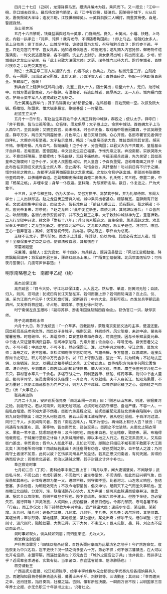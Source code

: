 <!-- { "loadSidebar": true } -->
        四月二十七日（己卯），龙潭驿探马至，报清兵编木为筏，乘风而下。又一报云：『江中一砲，京口城去四垛』。最后杨文骢令箭至，云『江中有四筏，疑清兵。因架砲于城下，火从后发，震倒颓城大半垛；连发三砲，江筏俱粉碎矣』。士英将前报二人綑打，而重赏杨使。自是，警报寂然。
        马士英奔浙
        五月十六日黎明，钱谦益肩舆过马士英家，门庭纷然。良久，士英出，小帽、快鞋、上马衣，向钱一拱手云：『诧异、诧异！我有老母，不得随君殉国矣』！即上马去。后随妇女多人，皆上马妆束；家丁百余人。出城至孝陵，诡装其母为太后，召守陵黔兵自卫；黔兵亦半逃。平旦，百姓见宫门不守、宫女乱奔，始知君相俱逃去，惊惶无措；遂乱拥入内宫抢掠，御用物件遗落满街。一时文武逃遁隐窜，各不相顾，洗去门上封示，男女泉涌出城；有出而复返。少顷，忻城伯赵之龙出示安民，有『此土已致大清国大帅』之语，闭各城门以待大兵。黔兵在城者，百姓尽搜杀之；以先受其害也。
        附记：士英卫卒三百人从通济门出，门者不放；欲兵之，乃出。私衙元宝三厅，立刻抢尽。有一围屏，玛瑙及诸宝所成，其价无算，乃西洋贡入者；百姓击碎之，各取一小块即值百余金。多藏厚亡，信哉！
        黔兵自江上随尹帅还鸡鸣山者，先至二百九十人，随士英出；后至六十人，无归，劫行城中。司城方勇巡警竟夜，乃不敢肆。有潜藏者、有逃出城者，民尽杀之，无一人存。城内栅门盘诘，护马士英中军八人送戎政赵之龙斩之。
        马士英寓在西华门；其子马锡寓北门桥都督公署，在鸡鹅巷：百姓焚燬一空。次掠及阮大铖、杨维垣、陈盟家，惟大铖家最富，歌姬甚盛；一时星散。
        赵监生立太子
        五月十一日午刻，有赵监生率百姓千余人擒王铎到中城狱，群殴之；使认太子。铎呼曰：『非干我事，皆马士英所使』。众笞铎，须发俱尽；太子亟止之，命禁中城狱。百姓拥太子上马入西华门，至武英殿；又拥至西宫，尚未栉沐。时仓卒无备，取戏箱中翊善冠戴首，于武英殿登座，群呼万岁。两日天气阴霾怆惨，月色罕见；是日天晴日朗，众心开悦。各部寺署官见者俱行四拜礼，大僚亦间有至者。太子粘示皇城，略云：『先皇帝丕承大鼎，惟兹臣庶同其甘苦。胡天不祐，惨罹奇祸。凡有血气，裂眦痛耻！泣予小子，分宜殉国；以君父大仇不共戴天、皇祖基业汗血非易，忍垢匿避，图雪国耻。幸文武先生迎立福藩，予惟先帝之哀，奔投南都，实欲哭陈大义。不意巨奸障蔽，至撄桎梏；予虽幽狱，无日不痛绝也。今福王闻兵远遁，先为民望；其如高皇帝之陵寝何！泣予小子，父老人民围抱出狱，拥入皇宫；予自负重冤，岂称尊南面之日乎！谨此布告在京勋旧文武先生士庶人等，念此痛怀，勿惜会议，共抒皇猷！勿以前日有不识予之嫌，惜尔经纶之教也』。左都李沾肩舆微服诣赵之龙家求庇，之龙以令箭护送出城。吏部尚书张捷微行至鸡鸣寺，以佛幡带自缢。左副都御史杨维垣自蹙二妾朱氏、孔氏死；买三棺，旁置二妾，中题「杨某之柩」，并埋中堂；身挈一仆夜遁。至秣陵，为怨家所击杀。数日，仆复迹之，尸为犬食半。
        十三日，太子令释王铎，仍为大学士。又召方拱干、高梦箕于狱，并为礼部侍郎、东阁大学士；二人出狱即逃。赵之龙召勇卫营兵入城，城中乘间出者甚众。栅禁稍宽，店肆颇有开张者。文武诸僚集中府会议，齿及太子，皆有难色曰：『前日几番云云，恐有蹈吕、张之祸者；不然，宏光帝复来，将奈何』？赵之龙曰：『此中复立新王，款使北归，其何辞以善后』！众皆然之，哄然而散。各衙门出示安民城守，并不及立新王之事。太子敕封中城狱神为王，差官捧敕。二人行至狱中开读，敕文称「崇祯十八年」；兵马司素服迎之。监生徐瑜、萧某谒赵之龙，劝其早奉太子即位；之龙立叱斩之。差官自北军中回，之龙即入西宫，劝太子避位。冯可宗、陈监、王心一皆弃官逃；高倬、张有誉初传死，后亦逃。李沾既去，李乔自为总宪。
        王铎不认太子，罪可斩矣。而太子止其殴、释其狱，仍以为相，其度必有太过人者。惜乎！全躯保妻子之臣之众也。使铎清夜自思，其知愧否？
        宋蕙湘题壁
        宋蕙湘，金陵人；宏光宫女，年十四岁。为兵掠去，题诗汲县壁云：『风动江空羯鼓催，降旂飘颭凤城开；将军战死君王系，薄命红颜马上来』。『广陌黄尘暗鬓雅，北风吹面落铅华；可怜夜月箜篌引，几度穹庐伴暮笳』！

明季南略卷之七　南都甲乙纪（续）
      
        高杰论保江南
        高杰疏言：『目今大势，守江北以保江南，人人言之。然从曹、单渡，则黄河无险；自颍、归入，则凤、泗可虞：犹或曰有长江天堑在耳。若何而据上游？若何而防海道？岂止瓜、仪、浦、采为江南门户已乎！伏乞和盘打算，定断速行；中兴大业，庶有可观』。杰发总兵李朝云赴泗州，又发参将蒋应雄、许占魁、郭茂荣、李玉赴徐州防守。
        时宁南侯左良玉报称：『副将苏荐、游击朱国强斩贼四百余级』。获伪官江一洪，献俘京师。
        陈子龙疏募练水师
        六月十九日，陈子龙疏言：『一介草茅，四载抱牍，蒙陞南京吏部文选司主事，便道还里。因臣祖母高氏老病危笃，而臣以孑身独子，循例乞恩，拜疏终养。风尘阻塞，未达中途，蒙先帝擢署省掖。时寇破恒、代，渐逼京师；臣妄意联络海舟直达，可资应援。因与长乐知县夏允彝、中书舍人宋征璧等捐赀召募。忽闻神京沦陷，先帝升遐；饮血崩心，呼号无地。臣伏思君父之仇，不可不报；中原之地，不可不复。然必保固江、淮，以为中兴之根本。守江之策，莫急水师；海舟之议，更不容缓。幸松江知府陈亨志切同袍、气雄击楫，多方措置，以求成旅。适接兵部尚书史可法、职方司郎中万元吉手书，以「江上守御方殷，望此一军，共为犄角；不妨动支正供，以俟销算。总之，以朝廷之粮养朝廷之兵，无分彼此也」。臣等推职方司主事何刚忠勇性成、清介绝俗，专司募练；而佐以山阴知县钱世贵、举人徐孚远、李素、廪生张密已买沙船二十五只，募材官水卒共一千余名，多堪守战之士。其制造器甲、修船、练药等事，则试中书舍人董庭、都司李时举、生员唐侯等分头经理：一月之内，可以就绪。夫千人在长江，如双凫乘雁，不足为重轻；然使江南诸郡各为门户之计，则万人亦不难致。臣等亦聊尽精卫之心，倡怒蛙之气而已』（出「大事记」）。
        张亮奏边防
        六月二十九日，安庐巡抚张亮奏「南北止隔一河疏」曰：『贼若从山东来，则淮、徐据黄河之险，我能守之。若从河南来，则我无险可据，必摈河地方防守缜密、盘诘严谨，不容一人、一船私自暗渡。而不知大谬不然者。臣衙门承差程之兖、前抚臣董配元差往北赍奏身陷贼中，四月初九日始得脱出；询之兖从何处渡河，彼云止闻清江浦有防守，彼从宿迁觅船，于白洋河过渡，同行二千人。乡民间有问者，答云「南边逃难人」，辄不为怪也。再询路上有行人否？彼云：『途间遇有车推夏布、扇、茶等物，皆自南而北，赴彼交易』。臣闻之不觉骇然。夫南北止隔衣带水，果能一苇不渡，犹虑取道中州；及今何时也，而去来自若，茫无稽察，致使茶、扇、布箱得饱载而往，于贼巢行垄断之计哉！从来贼用奸细，即以本地之人行之。程之兖系安庆人，又系臣衙门差出，幸而真也；假令人人如此不疑，且如此可渡，即贼之奸细已不知有若干散匿于大江南北矣！滨河者所司何事？而疏玩若此哉！夫迁宿既有伪官，彼已受贼之职，自不禁人之渡；乃河南守土者漫不加意，此何以故？乞饬滨河州县严加盘诘，若真正思汉归南者，有何凭据，务得的确而后许之；若贩卖北送者，仍治以通贼之罪。其于封疆之计非小补也』。
        章正宸论时事
        七月初二日（丁亥），吏科给事中章正宸上言：『两月以来，闻大吏锡鞶矣，不闻献俘；武臣私斗矣，不闻公战；老成引遯矣，不闻敌忾；诸生卷堂矣，不闻请缨。如此而曰兴朝气象，臣虽愚知其未也。计惟有进取为第一义。进取不锐，则守御不坚。比者河北、山左忠义响应，各结营塞、多杀伪官，为朝廷效死力；不及今电掣星驰，倡义申讨，是劘天下之气而坐失事机也。宜亟檄江北四镇，分渡河、淮，联络诸路齐心协力，互为声援；使两京血脉通而后塞井泾、绝孟津、据武关以攻陇右，恐贼不难旦夕殄也。陛下宜缟素，亲率六师于淮上。但陛下亲征，岂必冒矢石、履行阵哉！声灵所震，人切同仇；虎豹貔貅，勇愤百倍也。今都门部院、寺司各署不称「行在」，而工作仪文；陛下赫然欲为中兴令主，宜严敕诸大臣：速简尔车徒，某旧额、某新增，水几何、陆几何；速备尔刍糗，几何本、几何折，主几费、客几费；选尔将帅，某堪监纛、某堪分阃；审尔形势，某地建镇、某地设堡，某处埋伏、某处出奇；修尔干戈，缮尔城堑：进寸则寸、进尺则尺，阨险处要，大势已得。天下大矣，不患无人；臣未见张、岳、韩、刘之杰不应运而出也』。
        洞时事如观火，谈兵械如列眉；而归重亲征，尤为大义。
        熊汝霖论封四镇
        户科熊汝霖言：『四镇以抢杀封侯，百姓头颈何辜而为此辈功名之地乎！今俨然佐命矣，收拾恢复为中兴名将，岂不更快？况一镇之饷多至六十万，势必不供；何不倣古藩镇法，在大河以北开屯设府，永盟带砺，而逼处堂奥也？万元吉云：「城外之屋应让于兵」；谁非民业，而拱手让乎？近闻辇金求进者，实繁有徒。当事诸臣，亦宜猛省前事、倍涤肺肠也』！
        蒋芬请勤王
        广西巡抚方震孺、松江知府陈亨、给事中李维樾与兄佥都御史李光泰先后各措饷募兵入卫。而建阳知县蒋芬捐俸资造火器，募勇士朱千斤、刘铁臂等，三请勤王；其词曰：『幸而邀天之幸，迅扫狂氛，指日奏凯，社稷之福。否则，惟有断脰决腹，一瞑而万世不视；以明国家三百年养士之报，亦无负职三十年读书之志』。识者壮之。
